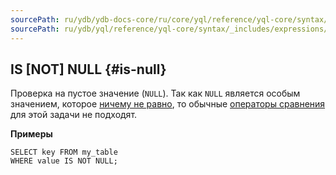 ```yaml
---
sourcePath: ru/ydb/ydb-docs-core/ru/core/yql/reference/yql-core/syntax/_includes/expressions/is-null.md
sourcePath: ru/ydb/yql/reference/yql-core/syntax/_includes/expressions/is-null.md
---
```

## IS \[NOT\] NULL {#is-null}

Проверка на пустое значение (`NULL`). Так как `NULL` является особым значением, которое [ничему не равно](../../../types/optional.md#null_expr), то обычные [операторы сравнения](#comparison-operators) для этой задачи не подходят.

**Примеры**

``` yql
SELECT key FROM my_table
WHERE value IS NOT NULL;
```